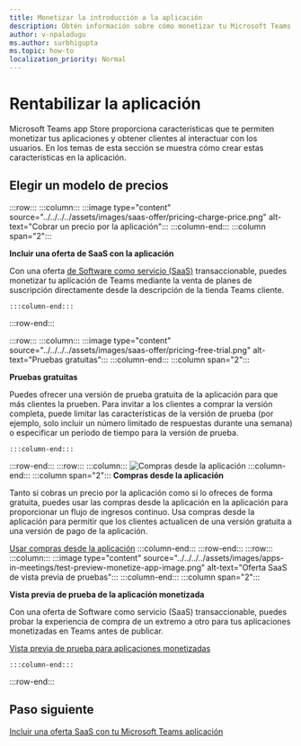 ```yaml
---
title: Monetizar la introducción a la aplicación
description: Obtén información sobre cómo monetizar tu Microsoft Teams aplicación.
author: v-npaladugu
ms.author: surbhigupta
ms.topic: how-to
localization_priority: Normal
---
```


# <a name="monetize-your-app"></a>Rentabilizar la aplicación

Microsoft Teams app Store proporciona características que te permiten monetizar tus aplicaciones y obtener clientes al interactuar con los usuarios. En los temas de esta sección se muestra cómo crear estas características en la aplicación.

## <a name="choose-a-pricing-model"></a>Elegir un modelo de precios

:::row:::
    :::column:::
        :::image type="content" source="../../../../assets/images/saas-offer/pricing-charge-price.png" alt-text="Cobrar un precio por la aplicación":::
    :::column-end:::
    :::column span="2":::

**Incluir una oferta de SaaS con la aplicación**

Con una oferta [de Software como servicio (SaaS)](~/concepts/deploy-and-publish/appsource/prepare/include-saas-offer.md) transaccionable, puedes monetizar tu aplicación de Teams mediante la venta de planes de suscripción directamente desde la descripción de la tienda Teams cliente.

    :::column-end:::
:::row-end:::

:::row:::
    :::column:::
     :::image type="content" source="../../../../assets/images/saas-offer/pricing-free-trial.png" alt-text="Pruebas gratuitas":::
    :::column-end:::
    :::column span="2":::

**Pruebas gratuitas**

Puedes ofrecer una versión de prueba gratuita de la aplicación para que más clientes la prueben. Para invitar a los clientes a comprar la versión completa, puede limitar las características de la versión de prueba (por ejemplo, solo incluir un número limitado de respuestas durante una semana) o especificar un período de tiempo para la versión de prueba.

    :::column-end:::
:::row-end:::
:::row:::
    :::column:::
        ![Compras desde la aplicación](~/assets/images/saas-offer/pricing-in-app-purchases.png)
    :::column-end:::
    :::column span="2":::
**Compras desde la aplicación**

Tanto si cobras un precio por la aplicación como si lo ofreces de forma gratuita, puedes usar las compras desde la aplicación en la aplicación para proporcionar un flujo de ingresos continuo. Usa compras desde la aplicación para permitir que los clientes actualicen de una versión gratuita a una versión de pago de la aplicación.

[Usar compras desde la aplicación](~/concepts/deploy-and-publish/appsource/prepare/in-app-purchase-flow.md)
    :::column-end:::
:::row-end:::
:::row:::
    :::column:::
        :::image type="content" source="../../../../assets/images/apps-in-meetings/test-preview-monetize-app-image.png" alt-text="Oferta SaaS de vista previa de pruebas":::
    :::column-end:::
    :::column span="2":::

**Vista previa de prueba de la aplicación monetizada**

Con una oferta de Software como servicio (SaaS) transaccionable, puedes probar la experiencia de compra de un extremo a otro para tus aplicaciones monetizadas en Teams antes de publicar.

[Vista previa de prueba para aplicaciones monetizadas](Test-preview-for-monetized-apps.md)

    :::column-end:::
:::row-end:::
## <a name="next-step"></a>Paso siguiente

[Incluir una oferta SaaS con tu Microsoft Teams aplicación](~/concepts/deploy-and-publish/appsource/prepare/include-saas-offer.md)